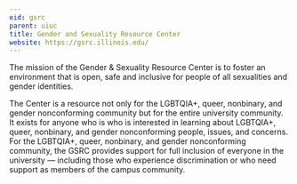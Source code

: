 ```yaml
---
eid: gsrc
parent: uiuc
title: Gender and Sexuality Resource Center
website: https://gsrc.illinois.edu/
---
```

The mission of the Gender & Sexuality Resource Center is to foster an
environment that is open, safe and inclusive for people of all sexualities and
gender identities.

The Center is a resource not only for the LGBTQIA+, queer, nonbinary, and
gender nonconforming community but for the entire university community. It
exists for anyone who is who is interested in learning about LGBTQIA+, queer,
nonbinary, and gender nonconforming people, issues, and concerns. For the
LGBTQIA+, queer, nonbinary, and gender nonconforming community, the GSRC
provides support for full inclusion of everyone in the university — including
those who experience discrimination or who need support as members of the
campus community.
